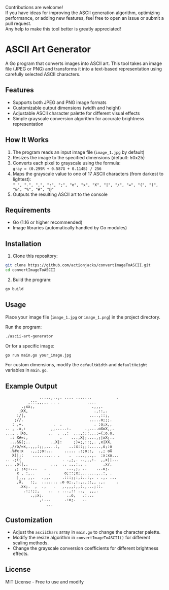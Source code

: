 Contributions are welcome!  
If you have ideas for improving the ASCII generation algorithm, optimizing performance, or adding new features, feel free to open an issue or submit a pull request.  
Any help to make this tool better is greatly appreciated!

# ASCII Art Generator

A Go program that converts images into ASCII art. This tool takes an image file (JPEG or PNG) and transforms it into a text-based representation using carefully selected ASCII characters.

## Features

- Supports both JPEG and PNG image formats
- Customizable output dimensions (width and height)
- Adjustable ASCII character palette for different visual effects
- Simple grayscale conversion algorithm for accurate brightness representation

## How It Works

1. The program reads an input image file (`image_1.jpg` by default)
2. Resizes the image to the specified dimensions (default: 50x25)
3. Converts each pixel to grayscale using the formula:  
   `gray = (0.299R + 0.587G + 0.114B) / 256`
4. Maps the grayscale value to one of 17 ASCII characters (from darkest to lightest):  
   `" ", ".", ",", ":", ";", "o", "x", "X", "|", "/", "=", "(", ")", "&", "%", "#", "@"`
5. Outputs the resulting ASCII art to the console

## Requirements

- Go (1.16 or higher recommended)
- Image libraries (automatically handled by Go modules)

## Installation

1. Clone this repository:
```bash
git clone https://github.com/actionjacks/convertImageToASCII.git
cd convertImageToASCII
```

2. Build the program:
```bash
go build
```

## Usage

Place your image file (`image_1.jpg` or `image_1.png`) in the project directory.

Run the program:
```bash
./ascii-art-generator
```

Or for a specific image:
```bash
go run main.go your_image.jpg
```

For custom dimensions, modify the `defaultWidth` and `defaultHeight` variables in `main.go`.

## Example Output

```
               .....,..,. .... .......           .
          ,:::,,,,. .. .            ....          
       .;xx;,                         .,,,.       
      ;XX,                             .,::,.     
     :/|,                            ....,::;,    
    ;//.                             .....o;;;.   
   : ,=.             .  .              . :o;x,,   
.. , .x,:           ,,.....:.      .,....oXoX,,.  
..., .|Xo,         ..  . .,:  ...,:;:...;=(;o.o,  
  .: X#=:,              .    ...,X|;....,;|xX;..  
  ...&&(;..         .,X|:     ;)=;,::;,. ,x|XX,   
  ,//o/=x,.,,,:;;,....:,    ..:x::;;:.....,o;:o   
  .%#x:x   .,,;;o:...     ..... .:;o;:,  .,; oX   
   X)|;:    .......... .    .  ....,,.,.  :x:xo...
.. .;((                  . .,;,. ..,,,:.  ,,x||...
... ,o(|,.          ...  .. .,,:.. .       .x/,   
    ,; ;x;:...   .         ...,;, ..    ...o;.    
     x , :,..      .      o;::;x;.......,..:, .   
     |,,, ,,.   .,,.     .:::;;:,:..:,. . .,. ... 
     ,X,   :;,  ....... .o o;.,:.,.,;:,, .,.     .
      .xx;.  ,  .,   .   ,.,,,:,,:.,...;::.       
        .:;:;;,    ..  . ...,:: ..,  ,,,.         
           .,;x;.          ..o,   .:...           
               ,:...      .:o;.   ..              
                  ...                             
```

## Customization

- Adjust the `asciiChars` array in `main.go` to change the character palette.
- Modify the resize algorithm in `convertImageToASCII()` for different scaling methods.
- Change the grayscale conversion coefficients for different brightness effects.

## License

MIT License - Free to use and modify
